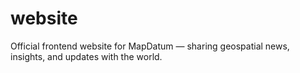 # website
Official frontend website for MapDatum — sharing geospatial news, insights, and updates with the world.
